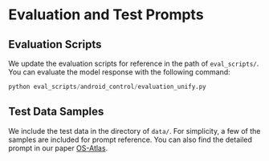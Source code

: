 # Evaluation and Test Prompts

## Evaluation Scripts
We update the evaluation scripts for reference in the path of ``eval_scripts/``. You can evaluate the model response with the following command:

```python
python eval_scripts/android_control/evaluation_unify.py
```

## Test Data Samples
We include the test data in the directory of ``data/``. For simplicity, a few of the samples are included for prompt reference. You can also find the detailed prompt in our paper [OS-Atlas](https://arxiv.org/abs/2410.23218).